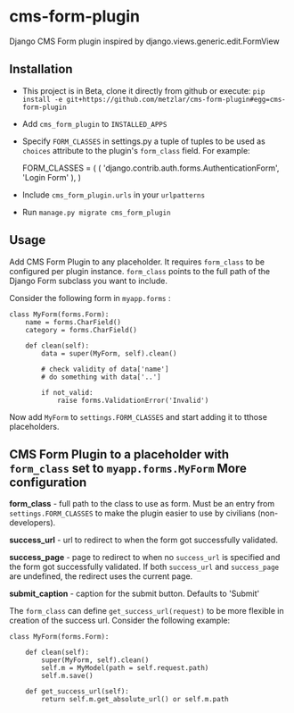 cms-form-plugin
===============

Django CMS Form plugin inspired by django.views.generic.edit.FormView

Installation
------------

- This project is in Beta, clone it directly from github or execute: `pip install -e git+https://github.com/metzlar/cms-form-plugin#egg=cms-form-plugin`
- Add `cms_form_plugin` to `INSTALLED_APPS`
- Specify `FORM_CLASSES` in settings.py a tuple of tuples to be used as `choices` attribute to the plugin's `form_class` field. For example:
  
  FORM_CLASSES = (
      (
          'django.contrib.auth.forms.AuthenticationForm', 
          'Login Form'
      ),
  )

- Include `cms_form_plugin.urls` in your `urlpatterns`
- Run `manage.py migrate cms_form_plugin`


Usage
-----

Add CMS Form Plugin to any placeholder. It requires `form_class` to be configured per plugin instance. `form_class` points to the full path of the Django Form subclass you want to include.

Consider the following form in `myapp.forms` :

    class MyForm(forms.Form):
        name = forms.CharField()
        category = forms.CharField()

        def clean(self):
            data = super(MyForm, self).clean()
   
            # check validity of data['name']
            # do something with data['..']

            if not_valid:
                raise forms.ValidationError('Invalid')

Now add `MyForm` to `settings.FORM_CLASSES` and start adding it to tthose placeholders.

CMS Form Plugin to a placeholder with `form_class` set to `myapp.forms.MyForm`
More configuration
------------------

**form_class** - full path to the class to use as form. Must be an entry from `settings.FORM_CLASSES` to make the plugin easier to use by civilians (non-developers).

**success_url** - url to redirect to when the form got successfully validated.

**success_page** - page to redirect to when no `success_url` is specified and the form got successfully validated. If both `success_url` and `success_page` are undefined, the redirect uses the current page.

**submit_caption** - caption for the submit button. Defaults to 'Submit'

The ``form_class`` can define ``get_success_url(request)`` to be 
more flexible in creation of the success url. Consider the following
example:

    class MyForm(forms.Form):

        def clean(self):
	        super(MyForm, self).clean()
            self.m = MyModel(path = self.request.path)
	        self.m.save()

	    def get_success_url(self):
	        return self.m.get_absolute_url() or self.m.path
